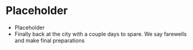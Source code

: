 # Placeholder
- Placeholder
- Finally back at the city with a couple days to spare. We say farewells and make final preparations